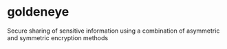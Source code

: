 # goldeneye
Secure sharing of sensitive information using a combination of asymmetric and symmetric encryption methods

